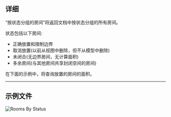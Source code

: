 ## 详细
“按状态分组的房间”将返回文档中按状态分组的所有房间。

状态包括以下房间:
- 正确放置和限制边界
- 取消放置(以前从视图中删除，但不从模型中删除)
- 未闭合(无边界房间，无计算面积)
- 多余房间(与其他房间共享封闭空间的房间)

在下面的示例中，将查询放置的房间的面积。
___
## 示例文件

![Rooms By Status](./DSRevitNodesUI.RoomsByStatus_img.jpg)
